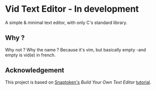 # Vid Text Editor - In development

A simple & minimal text editor, with only C's standard library.

## Why ?

Why not ?
Why the name ? Because it's vim, but basically empty -and empty is vid(e) in french.

## Acknowledgement

This project is based on [Snaptoken's](https://github.com/snaptoken) _Build Your Own Text Editor_ [tutorial](https://viewsourcecode.org/snaptoken/kilo/).
